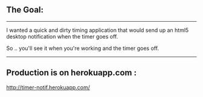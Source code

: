 ## The Goal:
----

I wanted a quick and dirty timing application that would send up an html5 desktop notification when the timer goes off.

So .. you'll see it when you're working and the timer goes off.

----

## Production is on herokuapp.com :

http://timer-notif.herokuapp.com/
